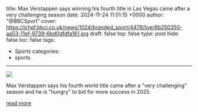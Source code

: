 title: Max Verstappen says winning his fourth title in Las Vegas came after a very challenging season
date: 2024-11-24 11:51:15 +0000
author: "@BBCSport"
cover: https://ichef.bbci.co.uk/news/1024/branded_sport/4478/live/6b250350-aa53-11ef-9739-6bd0dfdfa161.jpg
draft: false
top: false
type: post
hide: false
toc: false
tags:
  - Sports
categories:
  - sports
---

![](https://ichef.bbci.co.uk/news/1024/branded_sport/4478/live/6b250350-aa53-11ef-9739-6bd0dfdfa161.jpg)

Max Verstappen says his fourth world title came after a "very challenging" season and he is "hungry" to bid for more success in 2025.

[read more](https://www.bbc.com/sport/formula1/articles/cj0j3l29v9yo)
